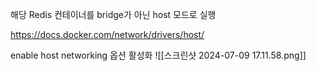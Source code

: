 
해당 Redis 컨테이너를 bridge가 아닌 host 모드로 실행

https://docs.docker.com/network/drivers/host/

enable host networking 옵션 활성화
![[스크린샷 2024-07-09 17.11.58.png]]


